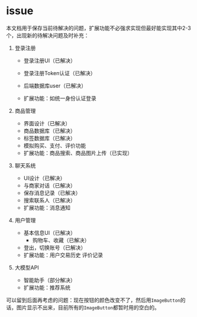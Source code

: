 # issue

本文档用于保存当前待解决的问题，扩展功能不必强求实现但最好能实现其中2-3个，出现新的待解决问题及时补充：

1. 登录注册

   * 登录注册UI（已解决）

   * 登录注册Token认证（已解决）
   * 后端数据库user（已解决）
   * 扩展功能：如统一身份认证登录

2. 商品管理

   * 界面设计（已解决）
   * 商品数据库（已解决）
   * 标签数据库（已解决）
   * 模拟购买、支付、评价功能
   * 扩展功能：商品搜索、商品图片上传（已实现）

3. 聊天系统

   * UI设计（已解决）
   * 与商家对话（已解决）
   * 保存消息记录（已解决）
   * 搜索联系人（已解决）
   * 扩展功能：消息通知

4. 用户管理

   * 基本信息UI（已解决）
     * 购物车、收藏（已解决）
   * 登出，切换账号（已解决）
   * 扩展功能：用户交易历史 评价记录

5. 大模型API

   * 智能助手（部分解决）
   * 扩展功能：推荐系统

可以留到后面再考虑的问题：现在按钮的颜色改变不了，然后用`ImageButton`的话，图片显示不出来，目前所有的`ImageButton`都暂时用的空白的。